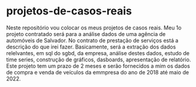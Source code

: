 # projetos-de-casos-reais
Neste repositório vou colocar os meus projetos de casos reais.
Meu 1o projeto contratado será para a análise dados de uma agência de automóveis de Salvador. 
No contrato de prestação de serviços está a descrição do que irei fazer. 
Basicamente, será a extração dos dados relelvantes, em sql do sgbd, da empresa, análise destes dados, estudo de time series, construção de gráficos, dasboards, 
apresentação de relatório.
Este projeto tem um prazo de 2 meses e serão fornecidos a mim os dados de compra e venda de veículos da emmpresa do ano de 2018 até maio de 2022. 

